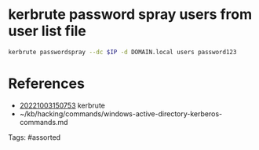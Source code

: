 # kerbrute password spray users from user list file
```bash
kerbrute passwordspray --dc $IP -d DOMAIN.local users password123
```

# References
- [20221003150753](/zet/20221003150753/) kerbrute
- ~/kb/hacking/commands/windows-active-directory-kerberos-commands.md

Tags:
    #assorted

